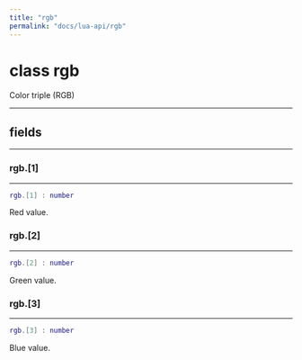 ```yaml
---
title: "rgb"
permalink: "docs/lua-api/rgb"
---
```

# class rgb





Color triple (RGB)







---



## fields
---

### rgb.[1]
---
```lua
rgb.[1] : number
```



Red value.








### rgb.[2]
---
```lua
rgb.[2] : number
```



Green value.








### rgb.[3]
---
```lua
rgb.[3] : number
```



Blue value.









